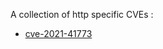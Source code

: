 A collection of http specific CVEs :

 - [cve-2021-41773](https://cve.circl.lu/cve/CVE-2021-41773)

